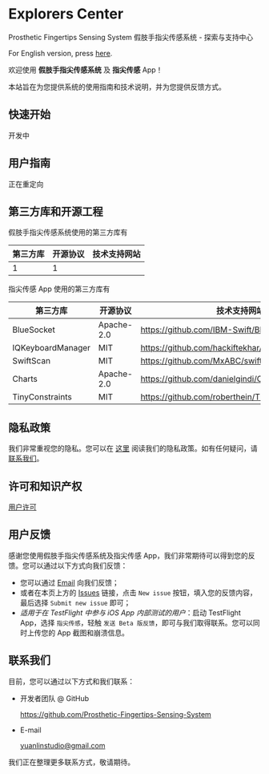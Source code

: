 # Explorers Center

Prosthetic Fingertips Sensing System 假肢手指尖传感系统 - 探索与支持中心

For English version, press [here](https://github.com/Prosthetic-Fingertips-Sensing-System/Explorers-Center).

欢迎使用 **假肢手指尖传感系统** 及 **指尖传感** App！

本站旨在为您提供系统的使用指南和技术说明，并为您提供反馈方式。

## 快速开始

开发中

## 用户指南

正在重定向

## 第三方库和开源工程

假肢手指尖传感系统使用的第三方库有

第三方库 | 开源协议 | 技术支持网站
---- | ---- | ----
1 | 1

指尖传感 App 使用的第三方库有

第三方库 | 开源协议 | 技术支持网站
---- | ---- | ----
BlueSocket | Apache-2.0 | <https://github.com/IBM-Swift/BlueSocket>
IQKeyboardManager | MIT | <https://github.com/hackiftekhar/IQKeyboardManager>
SwiftScan | MIT | <https://github.com/MxABC/swiftScan>
Charts | Apache-2.0 | <https://github.com/danielgindi/Charts>
TinyConstraints | MIT | <https://github.com/roberthein/TinyConstraints>

## 隐私政策

我们非常重视您的隐私。您可以在 [这里](Privacy%20Policy.md) 阅读我们的隐私政策。如有任何疑问，请 [联系我们](#联系我们)。

## 许可和知识产权

[用户许可](LICENSE)

## 用户反馈

感谢您使用假肢手指尖传感系统及指尖传感 App，我们非常期待可以得到您的反馈。您可以通过以下方式向我们反馈：

- 您可以通过 [Email](#联系我们) 向我们反馈；
- 或者在本页上方的 [Issues](https://github.com/Prosthetic-Fingertips-Sensing-System/Explorers-Center/issues) 链接，点击 `New issue` 按钮，填入您的反馈内容，最后选择 `Submit new issue` 即可；
- *适用于在 TestFlight 中参与 iOS App 内部测试的用户*：启动 TestFlight App，选择 `指尖传感`，轻触 `发送 Beta 版反馈`，即可与我们取得联系。您可以同时上传您的 App 截图和崩溃信息。

## 联系我们

目前，您可以通过以下方式和我们联系：

- 开发者团队 @ GitHub

    <https://github.com/Prosthetic-Fingertips-Sensing-System>

- E-mail

    [yuanlinstudio@gmail.com](mailto:yuanlinstudio@gmail.com)

我们正在整理更多联系方式，敬请期待。
